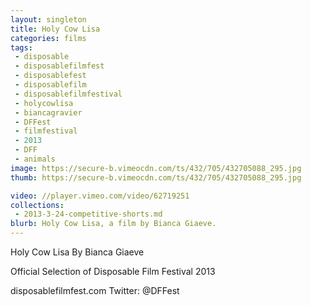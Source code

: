 ```yaml
---
layout: singleton
title: Holy Cow Lisa
categories: films
tags:
 - disposable
 - disposablefilmfest
 - disposablefest
 - disposablefilm
 - disposablefilmfestival
 - holycowlisa
 - biancagravier
 - DFFest
 - filmfestival
 - 2013
 - DFF
 - animals
image: https://secure-b.vimeocdn.com/ts/432/705/432705088_295.jpg
thumb: https://secure-b.vimeocdn.com/ts/432/705/432705088_295.jpg

video: //player.vimeo.com/video/62719251
collections:
 - 2013-3-24-competitive-shorts.md
blurb: Holy Cow Lisa, a film by Bianca Giaeve.
---
```


Holy Cow Lisa
By Bianca Giaeve

Official Selection of Disposable Film Festival 2013

disposablefilmfest.com
Twitter: @DFFest